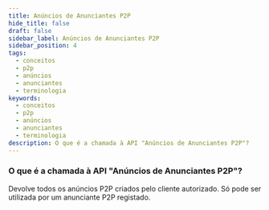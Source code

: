 ```yaml
---
title: Anúncios de Anunciantes P2P
hide_title: false
draft: false
sidebar_label: Anúncios de Anunciantes P2P
sidebar_position: 4
tags:
  - conceitos
  - p2p
  - anúncios
  - anunciantes
  - terminologia
keywords:
  - conceitos
  - p2p
  - anúncios
  - anunciantes
  - terminologia
description: O que é a chamada à API "Anúncios de Anunciantes P2P"?
---
```


### O que é a chamada à API "Anúncios de Anunciantes P2P"?

Devolve todos os anúncios P2P criados pelo cliente autorizado. Só pode ser utilizada por um anunciante P2P registado.
